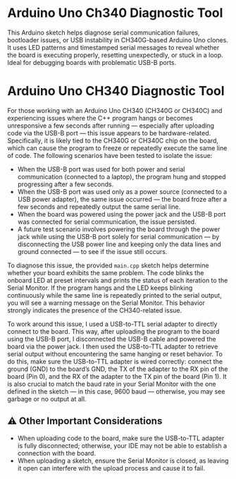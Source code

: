 # Arduino Uno Ch340 Diagnostic Tool
This Arduino sketch helps diagnose serial communication failures, bootloader issues, or USB instability in CH340G-based Arduino Uno clones. It uses LED patterns and timestamped serial messages to reveal whether the board is executing properly, resetting unexpectedly, or stuck in a loop. Ideal for debugging boards with problematic USB-B ports.

# Arduino Uno CH340 Diagnostic Tool

For those working with an Arduino Uno CH340 (CH340G or CH340C) and experiencing issues where the C++ program hangs or becomes unresponsive a few seconds after running — especially after uploading code via the USB-B port — this issue appears to be hardware-related. Specifically, it is likely tied to the CH340G or CH340C chip on the board, which can cause the program to freeze or repeatedly execute the same line of code. The following scenarios have been tested to isolate the issue:

- When the USB-B port was used for both power and serial communication (connected to a laptop), the program hung and stopped progressing after a few seconds.
- When the USB-B port was used only as a power source (connected to a USB power adapter), the same issue occurred — the board froze after a few seconds and repeatedly output the same serial line.
- When the board was powered using the power jack and the USB-B port was connected for serial communication, the issue persisted.
- A future test scenario involves powering the board through the power jack while using the USB-B port solely for serial communication — by disconnecting the USB power line and keeping only the data lines and ground connected — to see if the issue still occurs.

To diagnose this issue, the provided `main.cpp` sketch helps determine whether your board exhibits the same problem. The code blinks the onboard LED at preset intervals and prints the status of each iteration to the Serial Monitor. If the program hangs and the LED keeps blinking continuously while the same line is repeatedly printed to the serial output, you will see a warning message on the Serial Monitor. This behavior strongly indicates the presence of the CH340-related issue.

To work around this issue, I used a USB-to-TTL serial adapter to directly connect to the board. This way, after uploading the program to the board using the USB-B port, I disconnected the USB-B cable and powered the board via the power jack. I then used the USB-to-TTL adapter to retrieve serial output without encountering the same hanging or reset behavior. To do this, make sure the USB-to-TTL adapter is wired correctly: connect the ground (GND) to the board’s GND, the TX of the adapter to the RX pin of the board (Pin 0), and the RX of the adapter to the TX pin of the board (Pin 1). It is also crucial to match the baud rate in your Serial Monitor with the one defined in the sketch — in this case, 9600 baud — otherwise, you may see garbage or no output at all.

## ⚠️ Other Important Considerations

- When uploading code to the board, make sure the USB-to-TTL adapter is fully disconnected; otherwise, your IDE may not be able to establish a connection with the board.
- When uploading a sketch, ensure the Serial Monitor is closed, as leaving it open can interfere with the upload process and cause it to fail.
